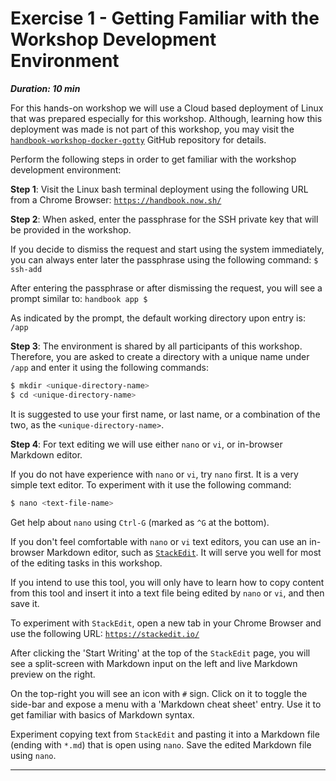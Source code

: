 # Exercise 1 - Getting Familiar with the Workshop Development Environment

***Duration: 10 min***

For this hands-on workshop we will use a Cloud based deployment of Linux that was prepared 
especially for this workshop. Although, learning how this deployment was made is not part of this 
workshop, you may visit the [`handbook-workshop-docker-gotty`][1] GitHub repository for details.

Perform the following steps in order to get familiar with the workshop development environment:

**Step 1**: Visit the Linux bash terminal deployment using the following URL from a Chrome Browser:
[`https://handbook.now.sh/`][2]


**Step 2**: When asked, enter the passphrase for the SSH private key that will be provided in the
workshop.

If you decide to dismiss the request and start using the system immediately, you can always enter
later the passphrase using the following command: `$ ssh-add`

After entering the passphrase or after dismissing the request, you will see a prompt similar to: 
`handbook app $ `

As indicated by the prompt, the default working directory upon entry is: `/app`


**Step 3**: The environment is shared by all participants of this workshop. Therefore, you are asked 
to create a directory with a unique name under `/app` and enter it using the following commands:

```bash
$ mkdir <unique-directory-name>
$ cd <unique-directory-name>
```

It is suggested to use your first name, or last name, or a combination of the two, as the 
`<unique-directory-name>`.


**Step 4**: For text editing we will use either `nano` or `vi`, or in-browser Markdown editor.

If you do not have experience with `nano` or `vi`, try `nano` first. It is a very simple text 
editor. To experiment with it use the following command: 

```bash
$ nano <text-file-name>
```

Get help about `nano` using `Ctrl-G` (marked as `^G` at the bottom).

If you don't feel comfortable with `nano` or `vi` text editors, you can use an in-browser Markdown 
editor, such as [`StackEdit`][3]. It will serve you well for most of the editing tasks in this 
workshop.

If you intend to use this tool, you will only have to learn how to copy content from this tool and 
insert it into a text file being edited by `nano` or `vi`, and then save it.

To experiment with `StackEdit`, open a new tab in your Chrome Browser and use the following URL:
[`https://stackedit.io/`][3]

After clicking the 'Start Writing' at the top of the `StackEdit` page, you will see a split-screen 
with Markdown input on the left and live Markdown preview on the right.

On the top-right you will see an icon with `#` sign. Click on it to toggle the side-bar and expose
a menu with a 'Markdown cheat sheet' entry. Use it to get familiar with basics of Markdown syntax.

Experiment copying text from `StackEdit` and pasting it into a Markdown file (ending with `*.md`)
that is open using `nano`. Save the edited Markdown file using `nano`.

---

[1]: https://github.com/uribench/handbook-workshop-docker-gotty
[2]: https://handbook.now.sh/
[3]: https://stackedit.io/
